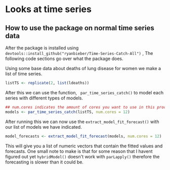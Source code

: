 # Looks at time series


## How to use the package on normal time series data

After the package is installed using ```devtools::install_github("ryanbieber/Time-Series-Catch-All")``` , The following code sections go over what the package does.

Using some base data about deaths of lung disease for women we make a list of time series.

``` r
listTS <- replicate(2, list(ldeaths))
```

After this we can use the function, ``` par_time_series_catch()``` to model each series with different types of models.

```r
## num.cores indicates the amount of cores you want to use in this process
models <- par_time_series_catch(listTS, num.cores = 12)
```

After running this we can now use the ```extract_model_fit_forecast()``` with our list of models we have indicated.

```r
model_forecasts <- extract_model_fit_forecast(models, num.cores = 12)
```

This will give you a list of numeric vectors that contain the fitted values and forecasts. One small note to make is that for some reason that I havent figured out yet ```hybridModel()``` doesn't work with ```parLapply()``` therefore the forecasting is slower than it could be.
